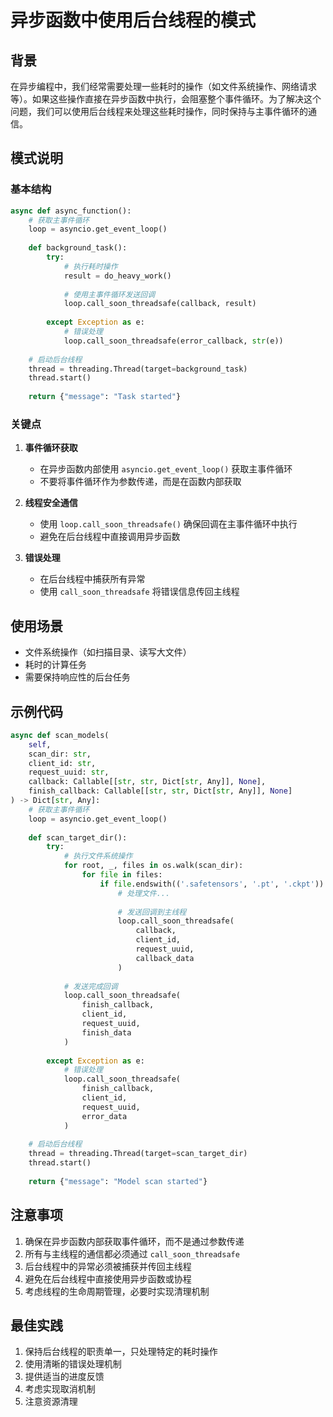 # 异步函数中使用后台线程的模式

## 背景

在异步编程中，我们经常需要处理一些耗时的操作（如文件系统操作、网络请求等）。如果这些操作直接在异步函数中执行，会阻塞整个事件循环。为了解决这个问题，我们可以使用后台线程来处理这些耗时操作，同时保持与主事件循环的通信。

## 模式说明

### 基本结构

```python
async def async_function():
    # 获取主事件循环
    loop = asyncio.get_event_loop()
    
    def background_task():
        try:
            # 执行耗时操作
            result = do_heavy_work()
            
            # 使用主事件循环发送回调
            loop.call_soon_threadsafe(callback, result)
            
        except Exception as e:
            # 错误处理
            loop.call_soon_threadsafe(error_callback, str(e))
    
    # 启动后台线程
    thread = threading.Thread(target=background_task)
    thread.start()
    
    return {"message": "Task started"}
```

### 关键点

1. **事件循环获取**
   - 在异步函数内部使用 `asyncio.get_event_loop()` 获取主事件循环
   - 不要将事件循环作为参数传递，而是在函数内部获取

2. **线程安全通信**
   - 使用 `loop.call_soon_threadsafe()` 确保回调在主事件循环中执行
   - 避免在后台线程中直接调用异步函数

3. **错误处理**
   - 在后台线程中捕获所有异常
   - 使用 `call_soon_threadsafe` 将错误信息传回主线程

## 使用场景

- 文件系统操作（如扫描目录、读写大文件）
- 耗时的计算任务
- 需要保持响应性的后台任务

## 示例代码

```python
async def scan_models(
    self,
    scan_dir: str,
    client_id: str,
    request_uuid: str,
    callback: Callable[[str, str, Dict[str, Any]], None],
    finish_callback: Callable[[str, str, Dict[str, Any]], None]
) -> Dict[str, Any]:
    # 获取主事件循环
    loop = asyncio.get_event_loop()
    
    def scan_target_dir():
        try:
            # 执行文件系统操作
            for root, _, files in os.walk(scan_dir):
                for file in files:
                    if file.endswith(('.safetensors', '.pt', '.ckpt')):
                        # 处理文件...
                        
                        # 发送回调到主线程
                        loop.call_soon_threadsafe(
                            callback, 
                            client_id, 
                            request_uuid, 
                            callback_data
                        )
            
            # 发送完成回调
            loop.call_soon_threadsafe(
                finish_callback, 
                client_id, 
                request_uuid, 
                finish_data
            )
            
        except Exception as e:
            # 错误处理
            loop.call_soon_threadsafe(
                finish_callback, 
                client_id, 
                request_uuid, 
                error_data
            )
    
    # 启动后台线程
    thread = threading.Thread(target=scan_target_dir)
    thread.start()
    
    return {"message": "Model scan started"}
```

## 注意事项

1. 确保在异步函数内部获取事件循环，而不是通过参数传递
2. 所有与主线程的通信都必须通过 `call_soon_threadsafe`
3. 后台线程中的异常必须被捕获并传回主线程
4. 避免在后台线程中直接使用异步函数或协程
5. 考虑线程的生命周期管理，必要时实现清理机制

## 最佳实践

1. 保持后台线程的职责单一，只处理特定的耗时操作
2. 使用清晰的错误处理机制
3. 提供适当的进度反馈
4. 考虑实现取消机制
5. 注意资源清理 